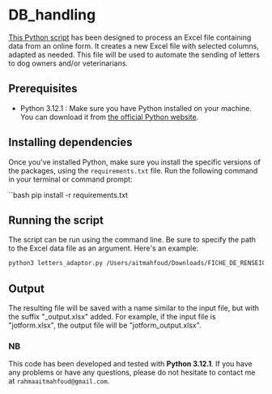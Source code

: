 # DB_handling

[This Python script](letters_adaptor.py) has been designed to process an Excel file containing data from an online form. It creates a new Excel file with selected columns, adapted as needed. This file will be used to automate the sending of letters to dog owners and/or veterinarians.

## Prerequisites

- Python 3.12.1 : Make sure you have Python installed on your machine. You can download it from [the official Python website](https://www.python.org/).

## Installing dependencies

Once you've installed Python, make sure you install the specific versions of the packages, using the `requirements.txt` file. Run the following command in your terminal or command prompt:

``bash
pip install -r requirements.txt

## Running the script

The script can be run using the command line. Be sure to specify the path to the Excel data file as an argument. Here's an example:

```bash 
python3 letters_adaptor.py /Users/aitmahfoud/Downloads/FICHE_DE_RENSEIGNEMENTS-4.xlsx
```
## Output
The resulting file will be saved with a name similar to the input file, but with the suffix "_output.xlsx" added. For example, if the input file is "jotform.xlsx", the output file will be "jotform_output.xlsx".

### NB
This code has been developed and tested with **Python 3.12.1**. If you have any problems or have any questions, please do not hesitate to contact me at `rahmaaitmahfoud@gmail.com`.
